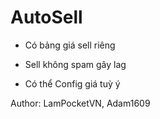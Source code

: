 # AutoSell

- Có bảng giá sell riêng

- Sell không spam gây lag

- Có thể Config giá tuỳ ý

Author: LamPocketVN, Adam1609
